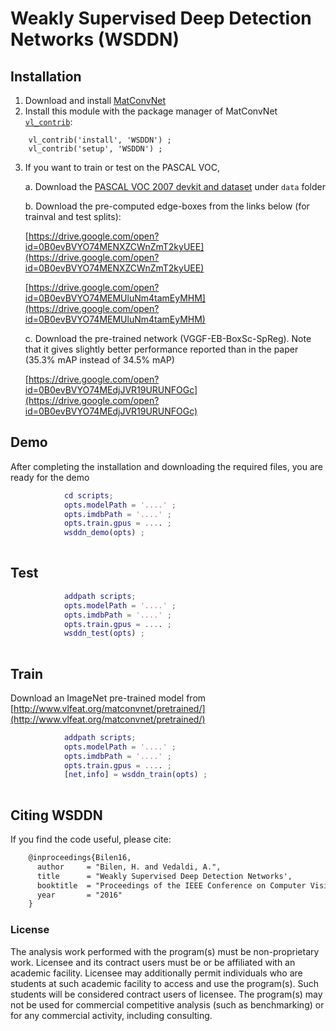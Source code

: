 # Weakly Supervised Deep Detection Networks (WSDDN)


## Installation
1. Download and install [MatConvNet](http://www.vlfeat.org/matconvnet/install/)
2. Install this module with the package manager of MatConvNet [`vl_contrib`](http://www.vlfeat.org/matconvnet/mfiles/vl_contrib/#notes):

```
    vl_contrib('install', 'WSDDN') ;
    vl_contrib('setup', 'WSDDN') ;
```

3. If you want to train or test on the PASCAL VOC,

    a.  Download the [PASCAL VOC 2007 devkit and dataset](http://host.robots.ox.ac.uk/pascal/VOC/) under `data` folder

    b.  Download the pre-computed edge-boxes from the links below (for trainval and test splits):

      [https://drive.google.com/open?id=0B0evBVYO74MENXZCWnZmT2kyUEE](https://drive.google.com/open?id=0B0evBVYO74MENXZCWnZmT2kyUEE)
      
      [https://drive.google.com/open?id=0B0evBVYO74MEMUluNm4tamEyMHM](https://drive.google.com/open?id=0B0evBVYO74MEMUluNm4tamEyMHM)

    c. Download the pre-trained network (VGGF-EB-BoxSc-SpReg). Note that it gives slightly better performance reported than in the paper (35.3% mAP instead of 34.5% mAP)

      [https://drive.google.com/open?id=0B0evBVYO74MEdjJVR19URUNFOGc](https://drive.google.com/open?id=0B0evBVYO74MEdjJVR19URUNFOGc)


## Demo

After completing the installation and downloading the required files, you are ready for the demo

```matlab
            cd scripts;
            opts.modelPath = '....' ;
            opts.imdbPath = '....' ;
            opts.train.gpus = .... ;
            wsddn_demo(opts) ;
                        
```

## Test

```matlab
            addpath scripts;
            opts.modelPath = '....' ;
            opts.imdbPath = '....' ;
            opts.train.gpus = .... ;
            wsddn_test(opts) ;
                        
```

## Train

Download an ImageNet pre-trained model from [http://www.vlfeat.org/matconvnet/pretrained/](http://www.vlfeat.org/matconvnet/pretrained/)

```matlab
            addpath scripts;
            opts.modelPath = '....' ;
            opts.imdbPath = '....' ;
            opts.train.gpus = .... ;
            [net,info] = wsddn_train(opts) ;
                        
```

## Citing WSDDN
If you find the code useful, please cite:

```latex
    @inproceedings{Bilen16,
      author     = "Bilen, H. and Vedaldi, A.",
      title      = "Weakly Supervised Deep Detection Networks',
      booktitle  = "Proceedings of the IEEE Conference on Computer Vision and Pattern Recognition',
      year       = "2016"
    }
```


### License
The analysis work performed with the program(s) must be non-proprietary work. Licensee and its contract users must be or be affiliated with an academic facility. Licensee may additionally permit individuals who are students at such academic facility to access and use the program(s). Such students will be considered contract users of licensee. The program(s) may not be used for commercial competitive analysis (such as benchmarking) or for any commercial activity, including consulting.
